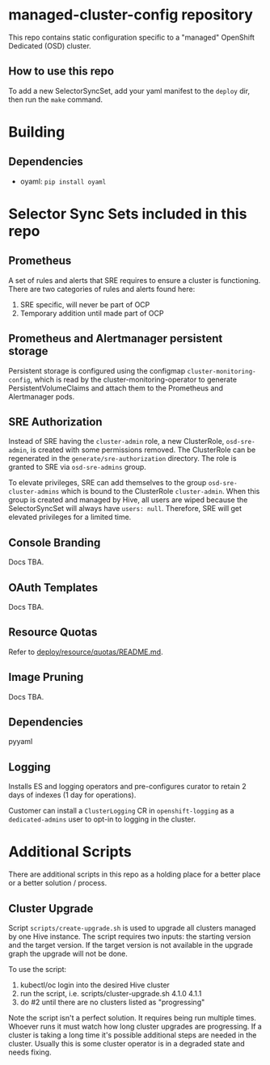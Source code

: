 # managed-cluster-config repository

This repo contains static configuration specific to a "managed" OpenShift Dedicated (OSD) cluster.

## How to use this repo

To add a new SelectorSyncSet, add your yaml manifest to the `deploy` dir, then run the `make` command.

# Building

## Dependencies

- oyaml: `pip install oyaml`

# Selector Sync Sets included in this repo

## Prometheus

A set of rules and alerts that SRE requires to ensure a cluster is functioning.  There are two categories of rules and alerts found here:

1. SRE specific, will never be part of OCP
2. Temporary addition until made part of OCP

## Prometheus and Alertmanager persistent storage

Persistent storage is configured using the configmap `cluster-monitoring-config`, which is read by the cluster-monitoring-operator to generate PersistentVolumeClaims and attach them to the Prometheus and Alertmanager pods.

## SRE Authorization

Instead of SRE having the `cluster-admin` role, a new ClusterRole, `osd-sre-admin`, is created with some permissions removed.  The ClusterRole can be regenerated in the `generate/sre-authorization` directory.  The role is granted to SRE via `osd-sre-admins` group.

To elevate privileges, SRE can add themselves to the group `osd-sre-cluster-admins` which is bound to the ClusterRole `cluster-admin`.  When this group is created and managed by Hive, all users are wiped because the SelectorSyncSet will always have `users: null`.  Therefore, SRE will get elevated privileges for a limited time.

## Console Branding

Docs TBA.

## OAuth Templates

Docs TBA.

## Resource Quotas

Refer to [deploy/resource/quotas/README.md](deploy/resource/quotas/README.md).

## Image Pruning

Docs TBA.

## Dependencies

pyyaml

## Logging

Installs ES and logging operators and pre-configures curator to retain 2 days of indexes (1 day for operations).

Customer can install a `ClusterLogging` CR in `openshift-logging` as a `dedicated-admins` user to opt-in to logging in the cluster.

# Additional Scripts

There are additional scripts in this repo as a holding place for a better place or a better solution / process.

## Cluster Upgrade

Script `scripts/create-upgrade.sh` is used to upgrade all clusters managed by one Hive instance.  The script requires two inputs: the starting version and the target version.  If the target version is not available in the upgrade graph the upgrade will not be done.

To use the script:
1. kubectl/oc login into the desired Hive cluster
2. run the script, i.e. scripts/cluster-upgrade.sh 4.1.0 4.1.1
3. do #2 until there are no clusters listed as "progressing"

Note the script isn't a perfect solution.  It requires being run multiple times.  Whoever runs it must watch how long cluster upgrades are progressing.  If a cluster is taking a long time it's possible additional steps are needed in the cluster.  Usually this is some cluster operator is in a degraded state and needs fixing.
